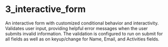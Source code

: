 # 3_interactive_form
An interactive form with customized conditional behavior and interactivity. Validates user input, providing helpful error messages when the user submits invalid information. The validation is configured to run on submit for all fields as well as on keyup/change for Name, Email, and Activities fields.
